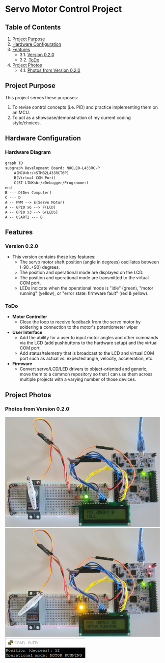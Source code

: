 # Servo Motor Control Project

## Table of Contents
1. [Project Purpose](#ProjectPurpose)
2. [Hardware Configuration](#HardwareConfiguration)
3. [Features](#Features)
    - 3.1. [Version 0.2.0](#Version0.2.0)
    - 3.2. [ToDo](#ToDo)
4. [Project Photos](#ProjectPhotos)
    - 4.1. [Photos from Version 0.2.0](#PhotosFromVersion0.2.0)
    
## Project Purpose <a name="ProjectPurpose"></a>
This project serves these purposes:
1. To revise control concepts (i.e. PID) and practice implementing them on an MCU.
2. To act as a showcase/demonstration of my current coding style/choices.

## Hardware Configuration <a name="HardwareConfiguration"></a>

### Hardware Diagram<a name="HardwareDiagram"></a>

```mermaid
graph TD
subgraph Development Board: NUCLEO-L433RC-P
    A(MCU<br/>STM32L433RCT6P)
    B(Virtual COM Port)
    C(ST-LINK<br/>Debugger/Programmer)
end
B --- D[Dev Computer]
C --- D
A -- PWM --> E(Servo Motor)
A -- GPIO x6 --> F(LCD)
A -- GPIO x3 --> G(LEDS)
A -- USART2 --- B
```
## Features <a name="Features"></a>

### Version 0.2.0 <a name="Version0.2.0"></a>
- This version contains these key features:
    - The servo motor shaft position (angle in degrees) oscillates between (-90..+90) degrees.
    - The position and operational mode are displayed on the LCD.
    - The position and operational mode are transmitted to the virtual COM port.
    - LEDs indicate when the operational mode is "idle" (green), "motor running" (yellow), or "error state: firmware fault" (red & yellow).

### ToDo <a name="ToDo"></a>

- **Motor Controller**
    - Close the loop to receive feedback from the servo motor by soldering a connection to the motor's potentiometer wiper
- **User Interface**
	- Add the ability for a user to input motor angles and other commands via the LCD (add pushbuttons to the hardware setup) and the virtual COM port
	- Add status/telemetry that is broadcast to the LCD and virtual COM port such as actual vs. expected angle, velocity, acceleration, etc.
- **Firmware**
	- Convert servo/LCD/LED drivers to object-oriented and generic, move them to a common repository so that I can use them across multiple projects with a varying number of those devices.

## Project Photos <a name="ProjectPhotos"></a>

### Photos from Version 0.2.0 <a name="PhotosFromVersion0.2.0"></a>

![Hardware Top View (System is Idle)](docs/PROJECT-PHOTOS/v0.2.0-HW-TopView-Idle.jpg?raw=true "v0.2.0-HW-TopView-Idle")
![Hardware Top View (Motor is Running)](docs/PROJECT-PHOTOS/v0.2.0-HW-TopView-MotorRunning.jpg?raw=true "v0.2.0-HW-TopView-MotorRunning")
![Virtual COM Port (Motor is Running)](docs/PROJECT-PHOTOS/v0.2.0-SW-VirtualCOMPort-MotorRunning.PNG?raw=true "v0.2.0-SW-VirtualCOMPort-MotorRunning")